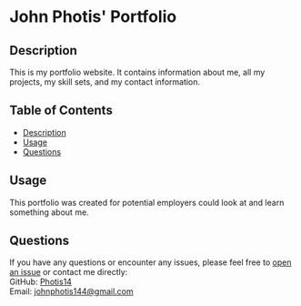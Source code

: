 # John Photis' Portfolio

## Description
This is my portfolio website. It contains information about me, all my projects, my skill sets, and my contact information.

## Table of Contents
  - [Description](#description)
  - [Usage](#usage)
  - [Questions](#questions)

## Usage

This portfolio was created for potential employers could look at and learn something about me. 

## Questions
If you have any questions or encounter any issues, please feel free to [open an issue](https://github.com/Photis14/My-Portfolio/issues) or contact me directly:<br>
GitHub: [Photis14](https://github.com/Photis14)<br>
Email: johnphotis144@gmail.com
